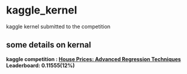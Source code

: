 # kaggle_kernel
kaggle kernel submitted to the competition

## some details on kernal
**kaggle competition : [House Prices: Advanced Regression Techniques](https://www.kaggle.com/c/house-prices-advanced-regression-techniques)**
**Leaderboard: 0.11555(12%)**
